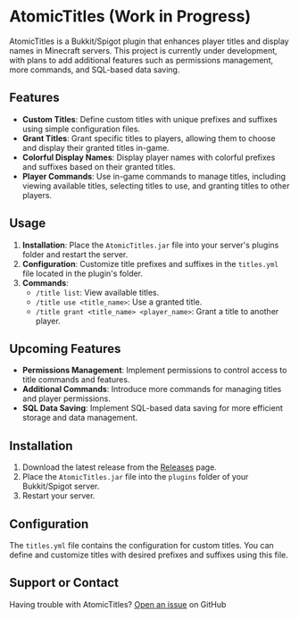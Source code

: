 # AtomicTitles (Work in Progress)

AtomicTitles is a Bukkit/Spigot plugin that enhances player titles and display names in Minecraft servers. This project is currently under development, with plans to add additional features such as permissions management, more commands, and SQL-based data saving.

## Features

- **Custom Titles**: Define custom titles with unique prefixes and suffixes using simple configuration files.
- **Grant Titles**: Grant specific titles to players, allowing them to choose and display their granted titles in-game.
- **Colorful Display Names**: Display player names with colorful prefixes and suffixes based on their granted titles.
- **Player Commands**: Use in-game commands to manage titles, including viewing available titles, selecting titles to use, and granting titles to other players.

## Usage

1. **Installation**: Place the `AtomicTitles.jar` file into your server's plugins folder and restart the server.
2. **Configuration**: Customize title prefixes and suffixes in the `titles.yml` file located in the plugin's folder.
3. **Commands**:
    - `/title list`: View available titles.
    - `/title use <title_name>`: Use a granted title.
    - `/title grant <title_name> <player_name>`: Grant a title to another player.

## Upcoming Features

- **Permissions Management**: Implement permissions to control access to title commands and features.
- **Additional Commands**: Introduce more commands for managing titles and player permissions.
- **SQL Data Saving**: Implement SQL-based data saving for more efficient storage and data management.

## Installation

1. Download the latest release from the [Releases](https://github.com/fogracvxy/AtomicTitles/releases) page.
2. Place the `AtomicTitles.jar` file into the `plugins` folder of your Bukkit/Spigot server.
3. Restart your server.

## Configuration

The `titles.yml` file contains the configuration for custom titles. You can define and customize titles with desired prefixes and suffixes using this file.

## Support or Contact

Having trouble with AtomicTitles? [Open an issue](https://github.com/fogracvxy/AtomicTitles/issues) on GitHub
